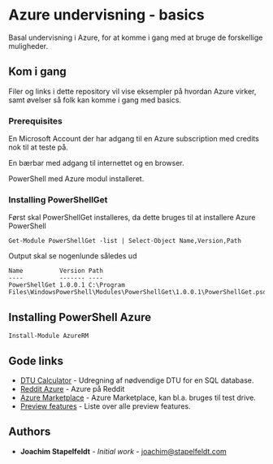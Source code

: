 # Azure undervisning - basics

Basal undervisning i Azure, for at komme i gang med at bruge de forskellige muligheder. 


## Kom i gang

Filer og links i dette repository vil vise eksempler på hvordan Azure virker, samt øvelser så folk kan komme i gang med basics.


### Prerequisites

En Microsoft Account der har adgang til en Azure subscription med credits nok til at teste på.

En bærbar med adgang til internettet og en browser.

PowerShell med Azure modul installeret.


### Installing PowerShellGet

Først skal PowerShellGet installeres, da dette bruges til at installere Azure PowerShell

```
Get-Module PowerShellGet -list | Select-Object Name,Version,Path
```

Output skal se nogenlunde således ud

```
Name          Version Path
----          ------- ----
PowerShellGet 1.0.0.1 C:\Program Files\WindowsPowerShell\Modules\PowerShellGet\1.0.0.1\PowerShellGet.psd1
```

## Installing PowerShell Azure

```
Install-Module AzureRM
```


## Gode links

* [DTU Calculator](http://dtucalculator.azurewebsites.net/) - Udregning af nødvendige DTU for en SQL database.
* [Reddit Azure](https://www.reddit.com/r/AZURE/) - Azure på Reddit
* [Azure Marketplace](https://azuremarketplace.microsoft.com/en-us/marketplace/apps?page=1&src=blogTestDrive) - Azure Marketplace, kan bl.a. bruges til test drive.
* [Preview features](https://azure.microsoft.com/en-us/services/preview/) - Liste over alle preview features.


## Authors

* **Joachim Stapelfeldt** - *Initial work* - [joachim@stapelfeldt.com](mailto:joachim@stapelfeldt.com)
